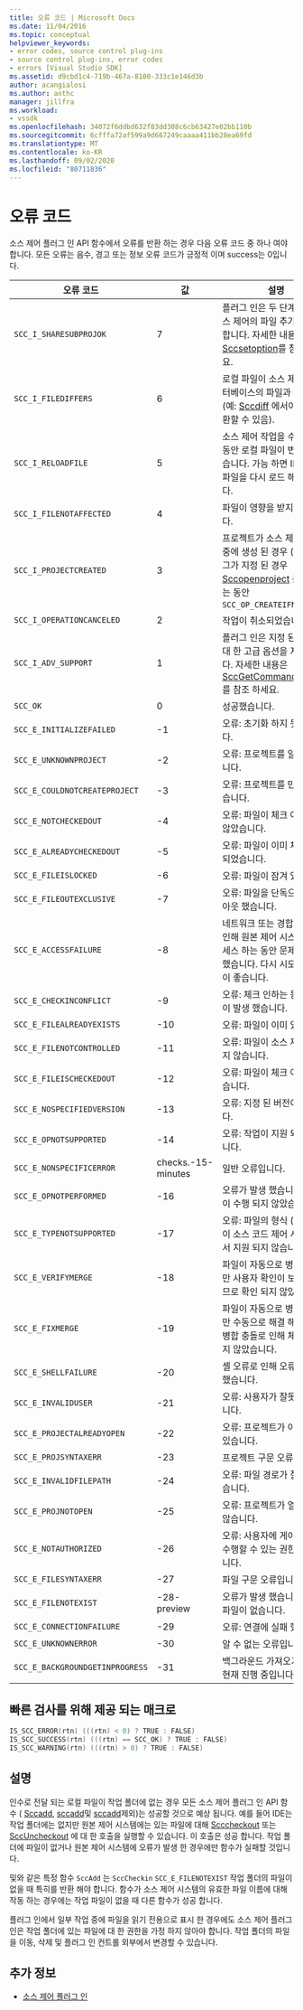 ```yaml
---
title: 오류 코드 | Microsoft Docs
ms.date: 11/04/2016
ms.topic: conceptual
helpviewer_keywords:
- error codes, source control plug-ins
- source control plug-ins, error codes
- errors [Visual Studio SDK]
ms.assetid: d9cbd1c4-719b-467a-8100-333c1e146d3b
author: acangialosi
ms.author: anthc
manager: jillfra
ms.workload:
- vssdk
ms.openlocfilehash: 34072f6ddbd632f83dd308c6cb63427e02bb110b
ms.sourcegitcommit: 6cfffa72af599a9d667249caaaa411bb28ea69fd
ms.translationtype: MT
ms.contentlocale: ko-KR
ms.lasthandoff: 09/02/2020
ms.locfileid: "80711836"
---
```

# <a name="error-codes"></a>오류 코드
소스 제어 플러그 인 API 함수에서 오류를 반환 하는 경우 다음 오류 코드 중 하나 여야 합니다. 모든 오류는 음수, 경고 또는 정보 오류 코드가 긍정적 이며 success는 0입니다.

|오류 코드|값|설명|
|----------------|-----------|-----------------|
|`SCC_I_SHARESUBPROJOK`|7|플러그 인은 두 단계에서 소스 제어의 파일 추가를 지원 합니다. 자세한 내용은 [Sccsetoption](../extensibility/sccsetoption-function.md)를 참조 하세요.|
|`SCC_I_FILEDIFFERS`|6|로컬 파일이 소스 제어 데이터베이스의 파일과 다릅니다 (예: [Sccdiff](../extensibility/sccdiff-function.md) 에서이 값을 반환할 수 있음).|
|`SCC_I_RELOADFILE`|5|소스 제어 작업을 수행 하는 동안 로컬 파일이 변경 되었습니다. 가능 하면 IDE에서 파일을 다시 로드 해야 합니다.|
|`SCC_I_FILENOTAFFECTED`|4|파일이 영향을 받지 않습니다.|
|`SCC_I_PROJECTCREATED`|3|프로젝트가 소스 제어 작업 중에 생성 된 경우 (예: 플래그가 지정 된 경우 [Sccopenproject](../extensibility/sccopenproject-function.md) 를 호출 하는 동안 `SCC_OP_CREATEIFNEW` )|
|`SCC_I_OPERATIONCANCELED`|2|작업이 취소되었습니다.|
|`SCC_I_ADV_SUPPORT`|1|플러그 인은 지정 된 명령에 대 한 고급 옵션을 지원 합니다. 자세한 내용은 [SccGetCommandOptions](../extensibility/sccgetcommandoptions-function.md)를 참조 하세요.|
|`SCC_OK`|0|성공했습니다.|
|`SCC_E_INITIALIZEFAILED`|-1|오류: 초기화 하지 못했습니다.|
|`SCC_E_UNKNOWNPROJECT`|-2|오류: 프로젝트를 알 수 없습니다.|
|`SCC_E_COULDNOTCREATEPROJECT`|-3|오류: 프로젝트를 만들 수 없습니다.|
|`SCC_E_NOTCHECKEDOUT`|-4|오류: 파일이 체크 아웃 되지 않았습니다.|
|`SCC_E_ALREADYCHECKEDOUT`|-5|오류: 파일이 이미 체크 아웃 되었습니다.|
|`SCC_E_FILEISLOCKED`|-6|오류: 파일이 잠겨 있습니다.|
|`SCC_E_FILEOUTEXCLUSIVE`|-7|오류: 파일을 단독으로 체크 아웃 했습니다.|
|`SCC_E_ACCESSFAILURE`|-8|네트워크 또는 경합 문제로 인해 원본 제어 시스템에 액세스 하는 동안 문제가 발생 했습니다. 다시 시도 하는 것이 좋습니다.|
|`SCC_E_CHECKINCONFLICT`|-9|오류: 체크 인하는 동안 충돌이 발생 했습니다.|
|`SCC_E_FILEALREADYEXISTS`|-10|오류: 파일이 이미 있습니다.|
|`SCC_E_FILENOTCONTROLLED`|-11|오류: 파일이 소스 제어에 있지 않습니다.|
|`SCC_E_FILEISCHECKEDOUT`|-12|오류: 파일이 체크 아웃 되었습니다.|
|`SCC_E_NOSPECIFIEDVERSION`|-13|오류: 지정 된 버전이 없습니다.|
|`SCC_E_OPNOTSUPPORTED`|-14|오류: 작업이 지원 되지 않습니다.|
|`SCC_E_NONSPECIFICERROR`|checks.-15-minutes|일반 오류입니다.|
|`SCC_E_OPNOTPERFORMED`|-16|오류가 발생 했습니다. 작업이 수행 되지 않았습니다.|
|`SCC_E_TYPENOTSUPPORTED`|-17|오류: 파일의 형식 (예: 이진)이 소스 코드 제어 시스템에서 지원 되지 않습니다.|
|`SCC_E_VERIFYMERGE`|-18|파일이 자동으로 병합 되었지만 사용자 확인이 보류 중 이므로 확인 되지 않았습니다.|
|`SCC_E_FIXMERGE`|-19|파일이 자동으로 병합 되었지만 수동으로 해결 해야 하는 병합 충돌로 인해 체크 인 되지 않았습니다.|
|`SCC_E_SHELLFAILURE`|-20|셸 오류로 인해 오류가 발생 했습니다.|
|`SCC_E_INVALIDUSER`|-21|오류: 사용자가 잘못 되었습니다.|
|`SCC_E_PROJECTALREADYOPEN`|-22|오류: 프로젝트가 이미 열려 있습니다.|
|`SCC_E_PROJSYNTAXERR`|-23|프로젝트 구문 오류입니다.|
|`SCC_E_INVALIDFILEPATH`|-24|오류: 파일 경로가 잘못 되었습니다.|
|`SCC_E_PROJNOTOPEN`|-25|오류: 프로젝트가 열려 있지 않습니다.|
|`SCC_E_NOTAUTHORIZED`|-26|오류: 사용자에 게이 작업을 수행할 수 있는 권한이 없습니다.|
|`SCC_E_FILESYNTAXERR`|-27|파일 구문 오류입니다.|
|`SCC_E_FILENOTEXIST`|-28-preview|오류가 발생 했습니다. 로컬 파일이 없습니다.|
|`SCC_E_CONNECTIONFAILURE`|-29|오류: 연결에 실패 했습니다.|
|`SCC_E_UNKNOWNERROR`|-30|알 수 없는 오류입니다.|
|`SCC_E_BACKGROUNDGETINPROGRESS`|-31|백그라운드 가져오기 작업이 현재 진행 중입니다.|

## <a name="macros-provided-for-quick-checking"></a>빠른 검사를 위해 제공 되는 매크로

```cpp
IS_SCC_ERROR(rtn) (((rtn) < 0) ? TRUE : FALSE)
IS_SCC_SUCCESS(rtn) (((rtn) == SCC_OK) ? TRUE : FALSE)
IS_SCC_WARNING(rtn) (((rtn) > 0) ? TRUE : FALSE)
```

## <a name="remarks"></a>설명
 인수로 전달 되는 로컬 파일이 작업 폴더에 없는 경우 모든 소스 제어 플러그 인 API 함수 ( [Sccadd](../extensibility/sccadd-function.md), [sccadd](../extensibility/scccheckin-function.md)및 [sccadd](../extensibility/sccdiff-function.md)제외)는 성공할 것으로 예상 됩니다. 예를 들어 IDE는 작업 폴더에는 없지만 원본 제어 시스템에는 있는 파일에 대해 [Scccheckout](../extensibility/scccheckout-function.md) 또는 [SccUncheckout](../extensibility/sccuncheckout-function.md) 에 대 한 호출을 실행할 수 있습니다. 이 호출은 성공 합니다. 작업 폴더에 파일이 없거나 원본 제어 시스템에 오류가 발생 한 경우에만 함수가 실패할 것입니다.

 및와 같은 특정 함수 `SccAdd` 는 `SccCheckin` `SCC_E_FILENOTEXIST` 작업 폴더의 파일이 없을 때 특히를 반환 해야 합니다. 함수가 소스 제어 시스템의 유효한 파일 이름에 대해 작동 하는 경우에는 작업 파일이 없을 때 다른 함수가 성공 합니다.

 플러그 인에서 일부 작업 중에 파일을 읽기 전용으로 표시 한 경우에도 소스 제어 플러그 인은 작업 폴더에 있는 파일에 대 한 권한을 가정 하지 않아야 합니다. 작업 폴더의 파일을 이동, 삭제 및 플러그 인 컨트롤 외부에서 변경할 수 있습니다.

## <a name="see-also"></a>추가 정보
- [소스 제어 플러그 인](../extensibility/source-control-plug-ins.md)
